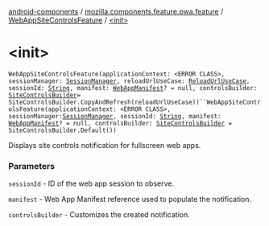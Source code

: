[android-components](../../index.md) / [mozilla.components.feature.pwa.feature](../index.md) / [WebAppSiteControlsFeature](index.md) / [&lt;init&gt;](./-init-.md)

# &lt;init&gt;

`WebAppSiteControlsFeature(applicationContext: <ERROR CLASS>, sessionManager: `[`SessionManager`](../../mozilla.components.browser.session/-session-manager/index.md)`, reloadUrlUseCase: `[`ReloadUrlUseCase`](../../mozilla.components.feature.session/-session-use-cases/-reload-url-use-case/index.md)`, sessionId: `[`String`](https://kotlinlang.org/api/latest/jvm/stdlib/kotlin/-string/index.html)`, manifest: `[`WebAppManifest`](../../mozilla.components.concept.engine.manifest/-web-app-manifest/index.md)`? = null, controlsBuilder: `[`SiteControlsBuilder`](../-site-controls-builder/index.md)` = SiteControlsBuilder.CopyAndRefresh(reloadUrlUseCase))``WebAppSiteControlsFeature(applicationContext: <ERROR CLASS>, sessionManager: `[`SessionManager`](../../mozilla.components.browser.session/-session-manager/index.md)`, sessionId: `[`String`](https://kotlinlang.org/api/latest/jvm/stdlib/kotlin/-string/index.html)`, manifest: `[`WebAppManifest`](../../mozilla.components.concept.engine.manifest/-web-app-manifest/index.md)`? = null, controlsBuilder: `[`SiteControlsBuilder`](../-site-controls-builder/index.md)` = SiteControlsBuilder.Default())`

Displays site controls notification for fullscreen web apps.

### Parameters

`sessionId` - ID of the web app session to observe.

`manifest` - Web App Manifest reference used to populate the notification.

`controlsBuilder` - Customizes the created notification.